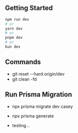 ## Getting Started

```bash
npm run dev
# or
yarn dev
# or
pnpm dev
# or
bun dev
```

## Commands

- git reset --hard origin/dev
- git clean -fd

## Run Prisma Migration

- npx prisma migrate dev casey
- npx prisma generate

- testing...
